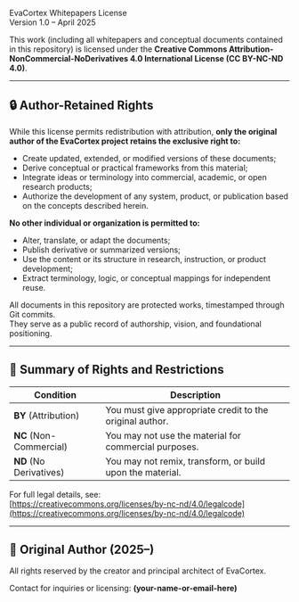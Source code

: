 EvaCortex Whitepapers License  
Version 1.0 – April 2025

This work (including all whitepapers and conceptual documents contained in this repository) is licensed under the **Creative Commons Attribution-NonCommercial-NoDerivatives 4.0 International License (CC BY-NC-ND 4.0)**.

---

## 🔒 Author-Retained Rights

While this license permits redistribution with attribution, **only the original author of the EvaCortex project retains the exclusive right to:**

- Create updated, extended, or modified versions of these documents;
- Derive conceptual or practical frameworks from this material;
- Integrate ideas or terminology into commercial, academic, or open research products;
- Authorize the development of any system, product, or publication based on the concepts described herein.

**No other individual or organization is permitted to:**

- Alter, translate, or adapt the documents;
- Publish derivative or summarized versions;
- Use the content or its structure in research, instruction, or product development;
- Extract terminology, logic, or conceptual mappings for independent reuse.

All documents in this repository are protected works, timestamped through Git commits.  
They serve as a public record of authorship, vision, and foundational positioning.

---

## 🔗 Summary of Rights and Restrictions

| Condition | Description |
|----------|-------------|
| **BY** (Attribution) | You must give appropriate credit to the original author. |
| **NC** (Non-Commercial) | You may not use the material for commercial purposes. |
| **ND** (No Derivatives) | You may not remix, transform, or build upon the material. |

For full legal details, see:  
[https://creativecommons.org/licenses/by-nc-nd/4.0/legalcode](https://creativecommons.org/licenses/by-nc-nd/4.0/legalcode)

---

## 📎 Original Author (2025–)

All rights reserved by the creator and principal architect of EvaCortex.

Contact for inquiries or licensing: **(your-name-or-email-here)**
